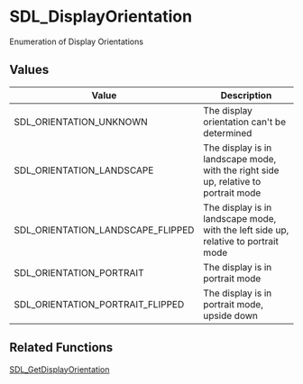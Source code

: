 # SDL_DisplayOrientation

Enumeration of Display Orientations

## Values

| Value                             | Description                                                                         |
|-----------------------------------|-------------------------------------------------------------------------------------|
| SDL_ORIENTATION_UNKNOWN           | The display orientation can't be determined                                         |
| SDL_ORIENTATION_LANDSCAPE         | The display is in landscape mode, with the right side up, relative to portrait mode |
| SDL_ORIENTATION_LANDSCAPE_FLIPPED | The display is in landscape mode, with the left side up, relative to portrait mode  |
| SDL_ORIENTATION_PORTRAIT          | The display is in portrait mode                                                     |
| SDL_ORIENTATION_PORTRAIT_FLIPPED  | The display is in portrait mode, upside down                                        |

## Related Functions

[SDL_GetDisplayOrientation](https://wiki.libsdl.org/SDL_GetDisplayOrientation)
